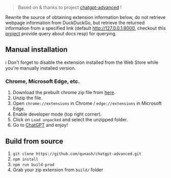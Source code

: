 > Based on & thanks to project [chatgpt-advanced](https://github.com/qunash/chatgpt-advanced) !

Rewrite the source of obtaining extension information below, do not retrieve webpage information from DuckDuckGo, but retrieve the returned information from a specified link (default http://127.0.0.1:8000, checkout this [project](https://github.com/pillipanda/embeddingDocProvideQuery) provide query about docs resp) for querying.

## Manual installation

  ℹ️ Don't forget to disable the extension installed from the Web Store while you're manually installed version.
  
  ### Chrome, Microsoft Edge, etc.
  1. Download the prebuilt chrome zip file from [here](build).
  2. Unzip the file.
  3. Open `chrome://extensions` in Chrome / `edge://extensions` in Microsoft Edge.
  4. Enable developer mode (top right corner).
  5. Click on `Load unpacked` and select the unzipped folder.
  6. Go to [ChatGPT](https://chat.openai.com/chat/) and enjoy!

## Build from source

1. `git clone https://github.com/qunash/chatgpt-advanced.git`
2. `npm install`
3. `npm run build-prod`
4. Grab your zip extension from `build/` folder
